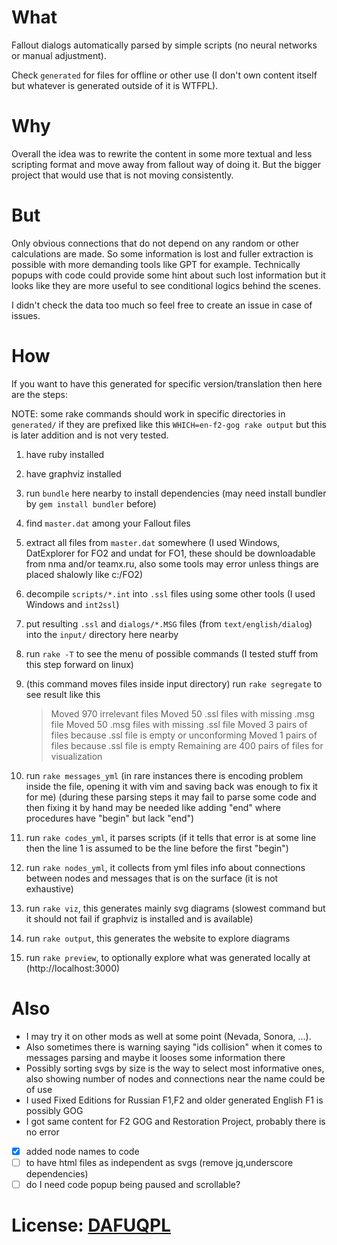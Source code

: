 # What

Fallout dialogs automatically parsed by simple scripts (no neural networks or manual adjustment).

Check `generated` for files for offline or other use (I don't own content itself but whatever is generated outside of it is WTFPL).

# Why

Overall the idea was to rewrite the content in some more textual and less scripting format and move away from fallout way of doing it.
But the bigger project that would use that is not moving consistently.

# But

Only obvious connections that do not depend on any random or other calculations are made.
So some information is lost and fuller extraction is possible with more demanding tools like GPT for example.
Technically popups with code could provide some hint about such lost information but it looks like they are more useful to see conditional logics behind the scenes.

I didn't check the data too much so feel free to create an issue in case of issues.

# How

If you want to have this generated for specific version/translation then here are the steps:

NOTE: some rake commands should work in specific directories in `generated/` if they are prefixed like this `WHICH=en-f2-gog rake output` but this is later addition and is not very tested.

1. have ruby installed
1. have graphviz installed
1. run `bundle` here nearby to install dependencies (may need install bundler by `gem install bundler` before)
1. find `master.dat` among your Fallout files
1. extract all files from `master.dat` somewhere (I used Windows, DatExplorer for FO2 and undat for FO1, these should be downloadable from nma and/or teamx.ru, also some tools may error unless things are placed shalowly like c:/FO2)
1. decompile `scripts/*.int` into `.ssl` files using some other tools (I used Windows and `int2ssl`)
1. put resulting `.ssl` and `dialogs/*.MSG` files (from `text/english/dialog`) into the `input/` directory here nearby
1. run `rake -T` to see the menu of possible commands (I tested stuff from this step forward on linux)
1. (this command moves files inside input directory) run `rake segregate` to see result like this
   
   > Moved 970 irrelevant files
   > Moved 50 .ssl files with missing .msg file
   > Moved 50 .msg files with missing .ssl file
   > Moved 3 pairs of files because .ssl file is empty or unconforming
   > Moved 1 pairs of files because .ssl file is empty
   > Remaining are 400 pairs of files for visualization

1. run `rake messages_yml` (in rare instances there is encoding problem inside the file, opening it with vim and saving back was enough to fix it for me)
   (during these parsing steps it may fail to parse some code and then fixing it by hand may be needed like adding "end" where procedures have "begin" but lack "end")
1. run `rake codes_yml`, it parses scripts
   (if it tells that error is at some line then the line 1 is assumed to be the line before the first "begin")
1. run `rake nodes_yml`, it collects from yml files info about connections between nodes and messages that is on the surface (it is not exhaustive)
1. run `rake viz`, this generates mainly svg diagrams (slowest command but it should not fail if graphviz is installed and is available)
1. run `rake output`, this generates the website to explore diagrams
1. run `rake preview`, to optionally explore what was generated locally at (http://localhost:3000)

# Also

- I may try it on other mods as well at some point (Nevada, Sonora, ...).
- Also sometimes there is warning saying "ids collision" when it comes to messages parsing and maybe it looses some information there
- Possibly sorting svgs by size is the way to select most informative ones, also showing number of nodes and connections near the name could be of use
- I used Fixed Editions for Russian F1,F2 and older generated English F1 is possibly GOG
- I got same content for F2 GOG and Restoration Project, probably there is no error

- [x] added node names to code
- [ ] to have html files as independent as svgs (remove jq,underscore dependencies)
- [ ] do I need code popup being paused and scrollable?

# License: [DAFUQPL](https://github.com/dafuqpl/dafuqpl)
